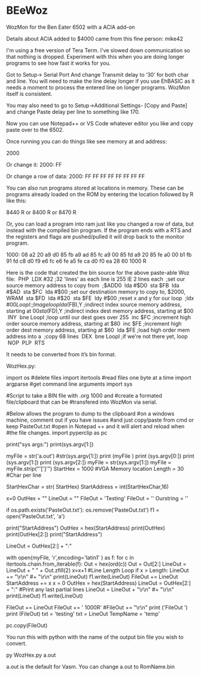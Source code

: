 # BEeWoz
WozMon for the Ben Eater 6502 with a ACIA add-on

Details about ACIA added to $4000 came from this fine person:
mike42

I'm using a free version of Tera Term.
I've slowed down communication so that nothing is dropped.
Experiment with this when you are doing longer programs to see how fast it works for you.

Got to Setup→ Serial Port
And change Transmit delay to ‘30’ for both char and line.
You will need to make the line delay longer if you use EhBASIC as it needs a moment to process the entered line on longer programs. WozMon itself is consistent.

You may also need to go to Setup→Additional Settings- [Copy and Paste]
and change Paste delay per line to something like 170.

Now you can use Notepad++ or VS Code whatever editor you like and copy paste over to the 6502.

Once running you can do things like see memory at and address:

2000

Or change it:
2000: FF

Or change a row of data:
2000: FF FF FF FF FF FF FF FF

You can also run programs stored at locations in memory. These can be programs already loaded on the  ROM by entering the location followed by R like this:

8440 R
or
8400 R
or
8470 R

Or, you can load a program into ram just like you changed a row of data, but instead with the compiled bin program. If the program ends with a RTS and the registers and flags are pushed/pulled it will drop back to the monitor program.

1000: 08 a2 20 a9 d0 85 fb a9 ad 85 fc a9 00 85 fd a9 20 85 fe a0 00 b1 fb 91 fd c8 d0 f9 e6 fc e6 fe a5 fe ca d0 f0 ea 28 60 
1000 R

Here is the code that created the bin source for the above paste-able Woz file:
 PHP
 LDX #32 ;32 'lines' as each line is 255 IE 2 lines each
 ;set our source memory address to copy from
 ;$ADD0
 lda #$D0 
 sta $FB
 lda #$AD
 sta $FC
 lda #$00 ;set our destination memory to copy to, $2000, WRAM
 sta $FD
 lda #$20
 sta $FE
 ldy #$00 ;reset x and y for our loop
 ;ldx #$00
LoopI: ;Image loop
 lda ($FB),Y ;indirect index source memory address, starting at $00
 sta ($FD),Y ;indirect index dest memory address, starting at $00
 INY
 bne LoopI ;loop until our dest goes over 255
 inc $FC ;increment high order source memory address, starting at $80
 inc $FE ;increment high order dest memory address, starting at $60
 lda $FE ;load high order mem address into a
 ;copy 68 lines
 DEX
 bne LoopI ;if we're not there yet, loop
 NOP
 PLP
 RTS


It needs to be converted from it’s bin format.


WozHex.py:

import os #delete files
import itertools #read files one byte at a time
import argparse #get command line arguments
import sys

#Script to take a BIN file with .org 1000 and 
#create a formated file/clipboard that can be
#transfered into WozMon via serial.

#Below allows the program to dump to the clipboard
#on a windows machine, comment out if you have issues
#and just copy/paste from cmd or keep PasteOut.txt
#open in Notepad ++ and it will alert and reload when 
#the file changes.
import pyperclip as pc

print("sys args:")
print(sys.argv[1:])




myFile = str('a.out') #str(sys.argv[1:])
print (myFile )
print (sys.argv[0:])
print (sys.argv[1:])
print (sys.argv[2:])
myFile =  str(sys.argv[1:])
myFile = myFile.strip("'[']'")
StartHex = 1000 #VGA Memory location
Length = 30 #Char per line

StartHexChar = str( StartHex)
StartAddress = int(StartHexChar,16)

x=0
OutHex = ""
LineOut = ""
FileOut = 'Testing'
FileOut = ''
Ourstring = ''

if os.path.exists('PasteOut.txt'):
    os.remove('PasteOut.txt')
f1 = open('PasteOut.txt', 'a')

print("StartAddress")
OutHex = hex(StartAddress)
print(OutHex)
print(OutHex[2:])
print("StartAddress")

LineOut = OutHex[2:] + ":"

with open(myFile, 'r',encoding='latin1' ) as f:
    for c in itertools.chain.from_iterable(f):
       Out = hex(ord(c))
       Out = Out[2:]
       LineOut = LineOut + " " + Out.zfill(2)
       x=x+1
       #Line Length Loop
       if x > Length:
           LineOut += "\r\n" #+ "\r\n"
           print(LineOut)
           f1.write(LineOut)
           FileOut += LineOut
           StartAddress += x
           x = 0
           OutHex = hex(StartAddress)
           LineOut = OutHex[2:] + ":"
#Print any last partial lines
LineOut = LineOut + "\r\n" #+ "\r\n" 
print(LineOut)
f1.write(LineOut)

FileOut += LineOut
FileOut += ' 1000R'
#FileOut += "\r\n"
print ('FileOut ')
print (FileOut)
txt = 'testing'
txt = LineOut
TempName = 'temp'

pc.copy(FileOut)
 


You run this with python with the name of the output bin file you wish to convert.

py WozHex.py a.out

a.out is the default for Vasm. You can change a.out to RomName.bin




